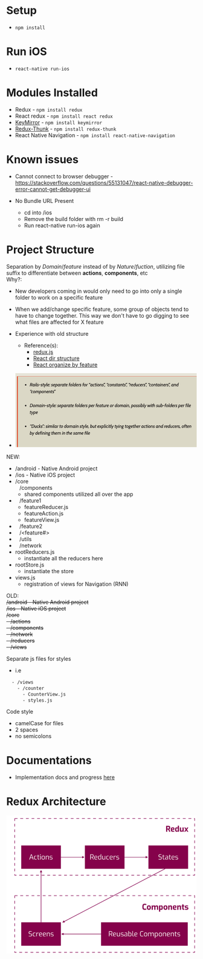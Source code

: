 # Setup
 - `npm install`

# Run iOS
- `react-native run-ios`

# Modules Installed
- Redux - `npm install redux`
- React redux - `npm install react redux`
- [KeyMirror](https://www.npmjs.com/package/keymirror) - `npm install keymirror`
- [Redux-Thunk](https://github.com/reduxjs/redux-thunk) - `npm install redux-thunk`
- React Native Navigation - `npm install react-native-navigation`
# Known issues
- Cannot connect to browser debugger -https://stackoverflow.com/questions/55131047/react-native-debugger-error-cannot-get-debugger-ui

- No Bundle URL Present
  - cd into /ios
  - Remove the build folder with rm -r build
  - Run react-native run-ios again


# Project Structure
Separation by *Domain*/*feature* instead of by *Nature*/*fuction*, utilizing file suffix to differentiate between **actions**, **components**, etc<br>
Why?:
- New developers coming in would only need to go into only a single folder to work on a specific feature 
- When we add/change specific feature, some group of objects tend to have to change together. This way we don't have to go digging to see what files are affected for X feature
- Experience with old structure
  - Reference(s):
    - [redux.js](https://redux.js.org/faq/code-structure#what-should-my-file-structure-look-like-how-should-i-group-my-action-creators-and-reducers-in-my-project-where-should-my-selectors-go)
    - [React dir structure](https://marmelab.com/blog/2015/12/17/react-directory-structure.html)
    - [React organize by feature](https://jaysoo.ca/2016/02/28/organizing-redux-application/#rule-1-organize-by-feature)

- ![](images/README_2019-08-19-10-30-16.png)

NEW:<br>
- /android - Native Android project <br>
- /ios - Native iOS project <br> 
- /core <br>
 &ensp; /components <br>
  - shared components utilized all over the app
- &ensp; /feature1 <br>
  - featureReducer.js
  - featureAction.js
  - featureView.js
- &ensp; /feature2 <br>
- &ensp; /<feature#> <br>
- &ensp; /utils<br>
- &ensp; /network<br>
- rootReducers.js
  - instantiate all the reducers here
- rootStore.js
  - instantiate the store
- views.js
  - registration of views for Navigation (RNN)

OLD:<br>
~~/android - Native Android project <br>
/ios - Native iOS project <br> 
/core <br>
 &ensp; /actions <br>
 &ensp; /components <br>
 &ensp; /network <br>
 &ensp; /reducers <br>
 &ensp; /views <br>~~

Separate js files for styles
  - i.e 
  ```
    - /views
      - /counter
        - CounterView.js
        - styles.js 
  ```


Code style
  - camelCase for files
  - 2 spaces
  - no semicolons

# Documentations
- Implementation docs and progress [here](documentations/README.md)

# Redux Architecture
![](images/README_2019-08-15-14-21-28.png)